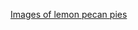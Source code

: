 [Images of lemon pecan pies](https://www.google.com/search?q=lemon+pecan+pie&client=ubuntu&hs=WKF&channel=fs&sxsrf=ALeKk03PkqtjmlMI5Ia9gEW6qTQk5A_27Q:1624965061166&source=lnms&tbm=isch&sa=X&ved=2ahUKEwjEwfjJ2rzxAhVwAp0JHfMRDjoQ_AUoAnoECAEQBQ&biw=1294&bih=656)
